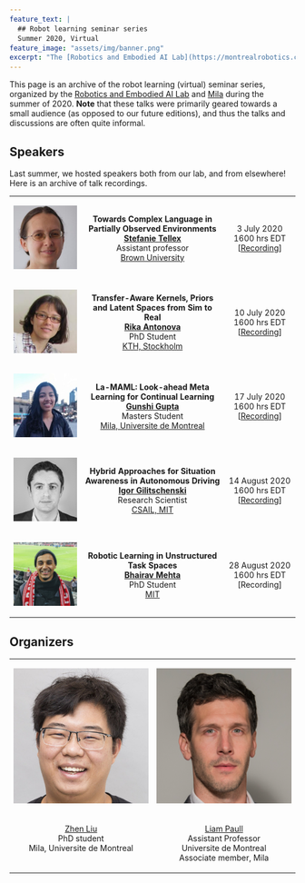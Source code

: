 ```yaml
---
feature_text: |
  ## Robot learning seminar series
  Summer 2020, Virtual
feature_image: "assets/img/banner.png"
excerpt: "The [Robotics and Embodied AI Lab](https://montrealrobotics.ca/) and [Mila](https://mila.quebec/en/) hosted a robot learning seminar series; a set of virtual talks by researchers in this field. Seminars usually take place at 1600 hrs Eastern time on Fridays."
---
```


This page is an archive of the robot learning (virtual) seminar series, organized by the [Robotics and Embodied AI Lab](https://montrealrobotics.ca/) and [Mila](https://mila.quebec/en/) during the summer of 2020. **Note** that these talks were primarily geared towards a small audience (as opposed to our future editions), and thus the talks and discussions are often quite informal.

## Speakers

Last summer, we hosted speakers both from our lab, and from elsewhere! Here is an archive of talk recordings.

<table>
    <!-- Stefanie Tellex -->
    <tr valign="middle">
        <td style="width:25%">
            <div class="col-xs-3">
                <p align="center">
                    <img class="people-pic" src="assets/img/summer2020/stefanie.jpg">
                </p>
            </div>
        </td>
        <td style="width:50%">
            <p align="center">
                <b>Towards Complex Language in Partially Observed Environments</b>
                <br>
                <a href="https://cs.brown.edu/people/stellex/" target="_blank"><b>Stefanie Tellex</b></a>
                <br>
                Assistant professor
                <br>
                <a href="https://www.brown.edu/" target="_blank">Brown University</a>
            </p>
        </td>
        <td style="width:25%">
        	<p align="center">
        		3 July 2020
                <br>
                1600 hrs EDT
                <br>
                [<a href="https://www.youtube.com/watch?v=VqSb-ZZuIwI&ab_channel=Montr%C3%A9alRoboticsandEmbodiedAILab" target="_blank">Recording</a>]
        	</p>
        </td>
    </tr>
    <!-- Rika Antonova -->
    <tr valign="middle">
        <td style="width:25%">
            <div class="col-xs-3">
                <p align="center">
                    <img class="people-pic" src="assets/img/summer2020/rika.jpg">
                </p>
            </div>
        </td>
        <td style="width:50%">
            <p align="center">
                <b>Transfer-Aware Kernels, Priors and Latent Spaces from Sim to Real</b>
                <br>
                <a href="https://www.kth.se/profile/antonova" target="_blank"><b>Rika Antonova</b></a>
                <br>
                PhD Student
                <br>
                <a href="https://www.kth.se/" target="_blank">KTH, Stockholm</a>
            </p>
        </td>
        <td style="width:25%">
            <p align="center">
                10 July 2020
                <br>
                1600 hrs EDT
                <br>
                [<a href="https://www.youtube.com/watch?v=5hILdzazTVY&ab_channel=Montr%C3%A9alRoboticsandEmbodiedAILab" target="_blank">Recording</a>]
            </p>
        </td>
    </tr>
    <!-- Gunshi Gupta -->
    <tr valign="middle">
        <td style="width:25%">
            <div class="col-xs-3">
                <p align="center">
                    <img class="people-pic" src="assets/img/summer2020/gunshi.jpg">
                </p>
            </div>
        </td>
        <td style="width:50%">
            <p align="center">
                <b>La-MAML: Look-ahead Meta Learning for Continual Learning</b>
                <br>
                <a href="https://www.linkedin.com/in/gunshi-gupta/" target="_blank"><b>Gunshi Gupta</b></a>
                <br>
                Masters Student
                <br>
                <a href="https://www.kth.se/" target="_blank">Mila, Universite de Montreal</a>
            </p>
        </td>
        <td style="width:25%">
            <p align="center">
                17 July 2020
                <br>
                1600 hrs EDT
                <br>
                [<a href="https://youtu.be/Ks4oN5ON8EY?t=105" target="_blank">Recording</a>]
            </p>
        </td>
    </tr>
    <!-- Igor Gilitschenski -->
    <tr valign="middle">
        <td style="width:25%">
            <div class="col-xs-3">
                <p align="center">
                    <img class="people-pic" src="assets/img/summer2020/igor.jpg">
                </p>
            </div>
        </td>
        <td style="width:50%">
            <p align="center">
                <b>Hybrid Approaches for Situation Awareness in Autonomous Driving</b>
                <br>
                <a href="https://www.gilitschenski.org/igor/" target="_blank"><b>Igor Gilitschenski</b></a>
                <br>
                Research Scientist
                <br>
                <a href="http://www.csail.mit.edu/" target="_blank">CSAIL, MIT</a>
            </p>
        </td>
        <td style="width:25%">
            <p align="center">
                14 August 2020
                <br>
                1600 hrs EDT
                <br>
                [<a href="https://www.youtube.com/watch?v=ewT0an98RRE&ab_channel=Montr%C3%A9alRoboticsandEmbodiedAILab" target="_blank">Recording</a>]
            </p>
        </td>
    </tr>
    <!-- Bhairav Mehta -->
    <tr valign="middle">
        <td style="width:25%">
            <div class="col-xs-3">
                <p align="center">
                    <img class="people-pic" src="assets/img/summer2020/bhairav.jpg">
                </p>
            </div>
        </td>
        <td style="width:50%">
            <p align="center">
                <b>Robotic Learning in Unstructured Task Spaces</b>
                <br>
                <a href="https://bhairavmehta95.github.io/" target="_blank"><b>Bhairav Mehta</b></a>
                <br>
                PhD Student
                <br>
                <a href="http://www.mit.edu/" target="_blank">MIT</a>
            </p>
        </td>
        <td style="width:25%">
            <p align="center">
                28 August 2020
                <br>
                1600 hrs EDT
                <br>
                [Recording]
            </p>
        </td>
    </tr>
</table>


## Organizers

<table>
    <!-- Photos -->
    <tr valign="bottom">
        <td style="width:40%">
            <div class="col-xs-3">
                <p align="center">
                    <img class="people-pic" src="assets/img/zhen.jpg">
                </p>
            </div>
        </td>
        <td style="width:40%">
            <div class="col-xs-3">
                <p align="center">
                    <img class="people-pic" src="assets/img/liam.png">
                </p>
            </div>
        </td>
    </tr>
    <!-- Names -->
    <tr valign="top">
        <td style="width:40%">
            <div class="col-xs-3">
                <p align="center">
                    <a href="http://itszhen.com/" target="_blank">Zhen Liu</a> <br> PhD student <br> Mila, Universite de Montreal
                </p>
            </div>
        </td>
        <td style="width:40%">
            <div class="col-xs-3">
                <p align="center">
                    <a href="https://liampaull.ca/" target="_blank">Liam Paull</a> <br> Assistant Professor <br> Universite de Montreal <br> Associate member, Mila
                </p>
            </div>
        </td>
    </tr>
</table>
